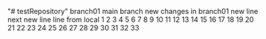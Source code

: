 "# testRepository" 
branch01
main branch
new changes in branch01
new line
next new line
line from local
1
2
3
4
5
6
7
8
9
10
11
12
13
14
15
16
17
18
19
20
21
22
23
24
25
26
27
28
29
30
31
32
33
